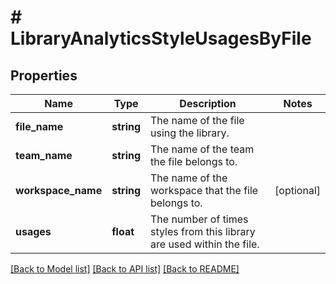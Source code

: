# # LibraryAnalyticsStyleUsagesByFile

## Properties

Name | Type | Description | Notes
------------ | ------------- | ------------- | -------------
**file_name** | **string** | The name of the file using the library. |
**team_name** | **string** | The name of the team the file belongs to. |
**workspace_name** | **string** | The name of the workspace that the file belongs to. | [optional]
**usages** | **float** | The number of times styles from this library are used within the file. |

[[Back to Model list]](../../README.md#models) [[Back to API list]](../../README.md#endpoints) [[Back to README]](../../README.md)

